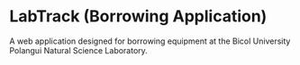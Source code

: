 # LabTrack (Borrowing Application)
A web application designed for borrowing equipment at the Bicol University Polangui Natural Science Laboratory.